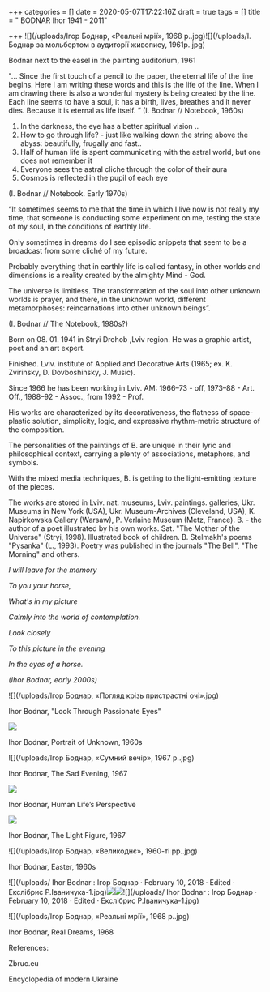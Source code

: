 +++
categories = []
date = 2020-05-07T17:22:16Z
draft = true
tags = []
title = " BODNAR Ihor 1941 - 2011"

+++
![](/uploads/Ігор Боднар, «Реальні мрії», 1968 р..jpg)![](/uploads/І. Боднар за мольбертом в аудиторії живопису, 1961р..jpg)

Bodnar next to the easel in the painting auditorium, 1961

"... Since the first touch of a pencil to the paper, the eternal life of the line begins. Here I am writing these words and this is the life of the line. When I am drawing there is also a wonderful mystery is being created by the line. Each line seems to have a soul, it has a birth, lives, breathes and it never dies. Because it is eternal as life itself. ” (I. Bodnar // Notebook, 1960s)

1. In the darkness, the eye has a better spiritual vision ..
2. How to go through life? - just like walking down the string above the abyss: beautifully, frugally and fast..
3. Half of human life is spent communicating with the astral world, but one does not remember it
4. Everyone sees the astral cliche through the color of their aura
5. Cosmos is reflected in the pupil of each eye

(I. Bodnar // Notebook. Early 1970s)

“It sometimes seems to me that the time in which I live now is not really my time, that someone is conducting some experiment on me, testing the state of my soul, in the conditions of earthly life.

Only sometimes in dreams do I see episodic snippets that seem to be a broadcast from some cliché of my future.

Probably everything that in earthly life is called fantasy, in other worlds and dimensions is a reality created by the almighty Mind - God.

The universe is limitless. The transformation of the soul into other unknown worlds is prayer, and there, in the unknown world, different metamorphoses: reincarnations into other unknown beings”.

(I. Bodnar // The Notebook, 1980s?)

Born on 08. 01. 1941 in Stryi Drohob ,Lviv region. He was a graphic artist, poet and an art expert.

Finished. Lviv. institute of Applied and Decorative Arts (1965; ex. K. Zvirinsky, D. Dovboshinsky, J. Music).

Since 1966 he has been working in Lviv. AM: 1966–73 - off, 1973–88 - Art. Off., 1988–92 - Assoc., from 1992 - Prof.

His works are characterized by its decorativeness, the flatness of space-plastic solution, simplicity, logic, and expressive rhythm-metric structure of the composition.

The personalities of the paintings of B. are unique in their lyric and philosophical context, carrying a plenty of associations, metaphors, and symbols.

With the mixed media techniques, B. is getting to the light-emitting texture of the pieces.

The works are stored in Lviv. nat. museums, Lviv. paintings. galleries, Ukr. Museums in New York (USA), Ukr. Museum-Archives (Cleveland, USA), K. Napirkowska Gallery (Warsaw), P. Verlaine Museum (Metz, France). B. - the author of a poet illustrated by his own works. Sat. "The Mother of the Universe" (Stryi, 1998). Illustrated book of children. B. Stelmakh's poems "Pysanka" (L., 1993). Poetry was published in the journals "The Bell", "The Morning" and others.

_I will leave for the memory_

_To you your horse,_

_What's in my picture_

_Calmly into the world of contemplation._

_Look closely_

_To this picture in the evening_

_In the eyes of a horse._

_(Ihor Bodnar, early 2000s)_

![](/uploads/Ігор Боднар, «Погляд крізь пристрастні очі».jpg)

Ihor Bodnar, "Look Through Passionate Eyes"

![](/uploads/knuga-21-2010_page_004-1.jpg)

Ihor Bodnar, Portrait of Unknown, 1960s

![](/uploads/Ігор Боднар, «Сумний вечір», 1967 р..jpg)

Ihor Bodnar, The Sad Evening, 1967

![](/uploads/10._perspektyva_lyudskogo_zhyttya.jpg)

Ihor Bodnar, Human Life’s Perspective

![](/uploads/9._svitla_postat_1967.jpg)

Ihor Bodnar, The Light Figure, 1967

![](/uploads/Ігор Боднар, «Великоднє», 1960-ті рр..jpg)

Ihor Bodnar, Easter, 1960s

![](/uploads/ Ihor Bodnar : Ігор Боднар · February 10, 2018 · Edited ·    Екслібрис Р.Іваничука-1.jpg)![](/uploads/27867602_2087271201559920_4174286592914131416_n.jpg)![](/uploads/27657363_2087271048226602_3599545099068826975_n.jpg)![](/uploads/ Ihor Bodnar : Ігор Боднар · February 10, 2018 · Edited ·    Екслібрис Р.Іваничука-1.jpg)

![](/uploads/Ігор Боднар, «Реальні мрії», 1968 р..jpg)

Ihor Bodnar, Real Dreams, 1968

References:

Zbruc.eu

Encyclopedia of modern Ukraine